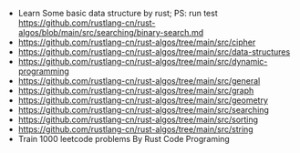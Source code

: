 - Learn Some basic data structure by rust; PS: run test https://github.com/rustlang-cn/rust-algos/blob/main/src/searching/binary-search.md
- https://github.com/rustlang-cn/rust-algos/tree/main/src/cipher
- https://github.com/rustlang-cn/rust-algos/tree/main/src/data-structures
- https://github.com/rustlang-cn/rust-algos/tree/main/src/dynamic-programming
- https://github.com/rustlang-cn/rust-algos/tree/main/src/general
- https://github.com/rustlang-cn/rust-algos/tree/main/src/graph
- https://github.com/rustlang-cn/rust-algos/tree/main/src/geometry
- https://github.com/rustlang-cn/rust-algos/tree/main/src/searching
- https://github.com/rustlang-cn/rust-algos/tree/main/src/sorting
- https://github.com/rustlang-cn/rust-algos/tree/main/src/string
- Train 1000 leetcode problems By Rust Code Programing